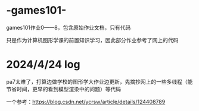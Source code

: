 # -games101-

  games101作业0——8，包含原始作业文档，只有代码

  只是作为计算机图形学课的前置知识学习，因此部分作业参考了网上的代码

# 2024/4/24 log

  pa7太难了，打算边做学校的图形学大作业边更新，先摘抄网上的一些多线程（能节省时间，更早的看到模型渲染中的问题）等代码

  一个参考：https://blog.csdn.net/ycrsw/article/details/124408789
